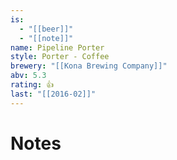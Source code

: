 ```yaml
---
is:
  - "[[beer]]"
  - "[[note]]"
name: Pipeline Porter
style: Porter - Coffee
brewery: "[[Kona Brewing Company]]"
abv: 5.3
rating: 👍
last: "[[2016-02]]"
---
```

# Notes

